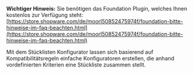 **Wichtiger Hinweis:** Sie benötigen das Foundation Plugin, welches Ihnen kostenlos zur Verfügung steht: [https://store.shopware.com/de/moorl50852475974f/foundation-bitte-hinweise-im-faq-beachten.html](https://store.shopware.com/de/moorl50852475974f/foundation-bitte-hinweise-im-faq-beachten.html)


Mit dem Stücklisten Konfigurator lassen sich basierend auf Kompatibilitätsregeln einfache Konfiguratoren erstellen, die anhand vordefinierten Kriterien eine Stückliste zusammen stellt.

